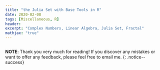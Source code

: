 ```yaml
---
title: "the Julia Set with Base Tools in R"
date: 2020-02-08
tags: [Miscellaneous, R]
header:
excerpt: "Complex Numbers, Linear Algebra, Julia Set, Fractal"
mathjax: "true"
---
```


 <img src="{{ site.url }}{{ site.baseurl }}/images/coming_soon.png" alt="">
 
**NOTE**: Thank you very much for reading! If you discover any mistakes or want to offer any feedback, please feel free to email me.
{: .notice--success}
